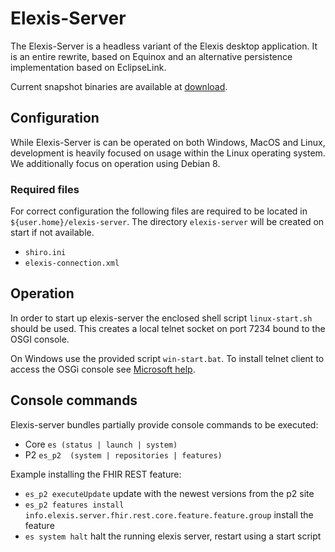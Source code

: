 
# Elexis-Server

The Elexis-Server is a headless variant of the Elexis desktop application. It is an entire rewrite, based on Equinox and an alternative persistence implementation based on EclipseLink.

Current snapshot binaries are available at [download](http://download.elexis.info/elexis-server/products/master).

## Configuration

While Elexis-Server is can be operated on both Windows, MacOS and Linux, development is heavily focused on usage within the Linux operating system. We additionally focus on operation using Debian 8.

### Required files

For correct configuration the following files are required to be located in `${user.home}/elexis-server`. The directory `elexis-server` will be created on start if not available.

*   `shiro.ini`
*   `elexis-connection.xml` 

## Operation

In order to start up elexis-server the enclosed shell script `linux-start.sh` should be used. This creates a local telnet socket on port 7234 bound to the OSGI console.

On Windows use the provided script `win-start.bat`. To install telnet client to access the OSGi console see [Microsoft help](https://technet.microsoft.com/en-us/library/cc771275.aspx).

 

## Console commands

Elexis-server bundles partially provide console commands to be executed:


* Core `es (status | launch | system)` 
* P2 `es_p2  (system | repositories | features)` 

Example installing the FHIR REST feature:

* `es_p2 executeUpdate` update with the newest versions from the p2 site
* `es_p2 features install info.elexis.server.fhir.rest.core.feature.feature.group` install the feature
* `es system halt` halt the running elexis server, restart using a start script
